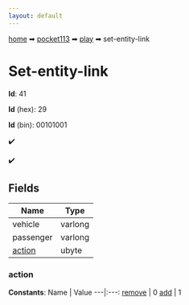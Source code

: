 ```yaml
---
layout: default
---
```


[home](/) ➡ [pocket113](/protocol/pocket113) ➡ [play](/protocol/pocket113/play) ➡ set-entity-link

# Set-entity-link

**Id**: 41

**Id** (hex): 29

**Id** (bin): 00101001

✔️

✔️

## Fields

Name | Type
---|---
vehicle | varlong
passenger | varlong
[action](#action) | ubyte

### action

**Constants**:
Name | Value
---|:---:
[remove](action_remove) | 0
[add](action_add) | 1

